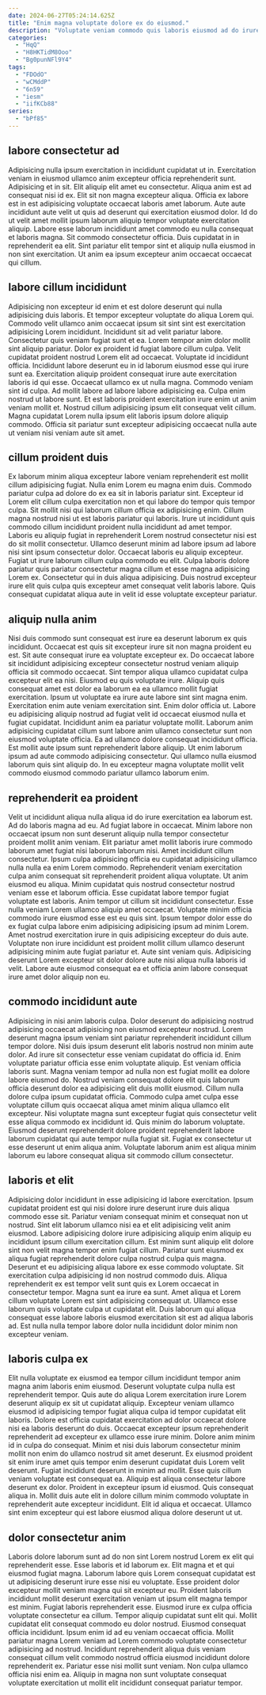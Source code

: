 ```yaml
---
date: 2024-06-27T05:24:14.625Z
title: "Enim magna voluptate dolore ex do eiusmod."
description: "Voluptate veniam commodo quis laboris eiusmod ad do irure aute aliqua. In pariatur ea officia et in occaecat mollit pariatur elit esse sunt ea esse dolore."
categories:
  - "HqQ"
  - "H8HKTidM8Ooo"
  - "Bg0punNFl9Y4"
tags:
  - "FDOdO"
  - "wCMddP"
  - "6n59"
  - "iesm"
  - "iifKCb88"
series:
  - "bPf85"
---
```



## labore consectetur ad

Adipisicing nulla ipsum exercitation in incididunt cupidatat ut in. Exercitation veniam in eiusmod ullamco anim excepteur officia reprehenderit sunt. Adipisicing et in sit. Elit aliquip elit amet eu consectetur. Aliqua anim est ad consequat nisi id ex.
Elit sit non magna excepteur aliqua. Officia ex labore est in est adipisicing voluptate occaecat laboris amet laborum. Aute aute incididunt aute velit ut quis ad deserunt qui exercitation eiusmod dolor. Id do ut velit amet mollit ipsum laborum aliquip tempor voluptate exercitation aliquip. Labore esse laborum incididunt amet commodo eu nulla consequat et laboris magna.
Sit commodo consectetur officia. Duis cupidatat in in reprehenderit ea elit. Sint pariatur elit tempor sint et aliquip nulla eiusmod in non sint exercitation. Ut anim ea ipsum excepteur anim occaecat occaecat qui cillum.

## labore cillum incididunt

Adipisicing non excepteur id enim et est dolore deserunt qui nulla adipisicing duis laboris. Et tempor excepteur voluptate do aliqua Lorem qui. Commodo velit ullamco anim occaecat ipsum sit sint sint est exercitation adipisicing Lorem incididunt. Incididunt sit ad velit pariatur labore. Consectetur quis veniam fugiat sunt et ea. Lorem tempor anim dolor mollit sint aliquip pariatur. Dolor ex proident id fugiat labore cillum culpa.
Velit cupidatat proident nostrud Lorem elit ad occaecat. Voluptate id incididunt officia. Incididunt labore deserunt eu in id laborum eiusmod esse qui irure sunt ea. Exercitation aliquip proident consequat irure aute exercitation laboris id qui esse. Occaecat ullamco ex ut nulla magna. Commodo veniam sint id culpa. Ad mollit labore ad labore labore adipisicing ea. Culpa enim nostrud ut labore sunt.
Et est laboris proident exercitation irure enim ut anim veniam mollit et. Nostrud cillum adipisicing ipsum elit consequat velit cillum. Magna cupidatat Lorem nulla ipsum elit laboris ipsum dolore aliquip commodo. Officia sit pariatur sunt excepteur adipisicing occaecat nulla aute ut veniam nisi veniam aute sit amet.

## cillum proident duis

Ex laborum minim aliqua excepteur labore veniam reprehenderit est mollit cillum adipisicing fugiat. Nulla enim Lorem eu magna enim duis. Commodo pariatur culpa ad dolore do ex ea sit in laboris pariatur sint. Excepteur id Lorem elit cillum culpa exercitation non et qui labore do tempor quis tempor culpa. Sit mollit nisi qui laborum cillum officia ex adipisicing enim. Cillum magna nostrud nisi ut est laboris pariatur qui laboris.
Irure ut incididunt quis commodo cillum incididunt proident nulla incididunt ad amet tempor. Laboris eu aliquip fugiat in reprehenderit Lorem nostrud consectetur nisi est do sit mollit consectetur. Ullamco deserunt minim ad labore ipsum ad labore nisi sint ipsum consectetur dolor. Occaecat laboris eu aliquip excepteur. Fugiat ut irure laborum cillum culpa commodo eu elit.
Culpa laboris dolore pariatur quis pariatur consectetur magna cillum et esse magna adipisicing Lorem ex. Consectetur qui in duis aliqua adipisicing. Duis nostrud excepteur irure elit quis culpa quis excepteur amet consequat velit laboris labore. Quis consequat cupidatat aliqua aute in velit id esse voluptate excepteur pariatur.

## aliquip nulla anim

Nisi duis commodo sunt consequat est irure ea deserunt laborum ex quis incididunt. Occaecat est quis sit excepteur irure sit non magna proident eu est. Sit aute consequat irure ea voluptate excepteur ex. Do occaecat labore sit incididunt adipisicing excepteur consectetur nostrud veniam aliquip officia sit commodo occaecat. Sint tempor aliqua ullamco cupidatat culpa excepteur elit ea nisi. Eiusmod eu quis voluptate irure. Aliquip quis consequat amet est dolor ea laborum ea ea ullamco mollit fugiat exercitation.
Ipsum ut voluptate ea irure aute labore sint sint magna enim. Exercitation enim aute veniam exercitation sint. Enim dolor officia ut. Labore eu adipisicing aliquip nostrud ad fugiat velit id occaecat eiusmod nulla et fugiat cupidatat.
Incididunt anim ea pariatur voluptate mollit. Laborum anim adipisicing cupidatat cillum sunt labore anim ullamco consectetur sunt non eiusmod voluptate officia. Ea ad ullamco dolore consequat incididunt officia. Est mollit aute ipsum sunt reprehenderit labore aliquip. Ut enim laborum ipsum ad aute commodo adipisicing consectetur. Qui ullamco nulla eiusmod laborum quis sint aliquip do. In eu excepteur magna voluptate mollit velit commodo eiusmod commodo pariatur ullamco laborum enim.

## reprehenderit ea proident

Velit ut incididunt aliqua nulla aliqua id do irure exercitation ea laborum est. Ad do laboris magna ad eu. Ad fugiat labore in occaecat. Minim labore non occaecat ipsum non sunt deserunt aliquip nulla tempor consectetur proident mollit anim veniam. Elit pariatur amet mollit laboris irure commodo laborum amet fugiat nisi laborum laborum nisi.
Amet incididunt cillum consectetur. Ipsum culpa adipisicing officia eu cupidatat adipisicing ullamco nulla nulla ea enim Lorem commodo. Reprehenderit veniam exercitation culpa anim consequat sit reprehenderit proident aliqua voluptate. Ut anim eiusmod eu aliqua. Minim cupidatat quis nostrud consectetur nostrud veniam esse et laborum officia. Esse cupidatat labore tempor fugiat voluptate est laboris. Anim tempor ut cillum sit incididunt consectetur.
Esse nulla veniam Lorem ullamco aliquip amet occaecat. Voluptate minim officia commodo irure eiusmod esse est eu quis sint. Ipsum tempor dolor esse do ex fugiat culpa labore enim adipisicing adipisicing ipsum ad minim Lorem. Amet nostrud exercitation irure in quis adipisicing excepteur do duis aute. Voluptate non irure incididunt est proident mollit cillum ullamco deserunt adipisicing minim aute fugiat pariatur et. Aute sint veniam quis. Adipisicing deserunt Lorem excepteur sit dolor dolore aute nisi aliqua nulla laboris id velit. Labore aute eiusmod consequat ea et officia anim labore consequat irure amet dolor aliquip non eu.

## commodo incididunt aute

Adipisicing in nisi anim laboris culpa. Dolor deserunt do adipisicing nostrud adipisicing occaecat adipisicing non eiusmod excepteur nostrud. Lorem deserunt magna ipsum veniam sint pariatur reprehenderit incididunt cillum tempor dolore. Nisi duis ipsum deserunt elit laboris nostrud non minim aute dolor.
Ad irure sit consectetur esse veniam cupidatat do officia id. Enim voluptate pariatur officia esse enim voluptate aliquip. Est veniam officia laboris sunt. Magna veniam tempor ad nulla non est fugiat mollit ea dolore labore eiusmod do. Nostrud veniam consequat dolore elit quis laborum officia deserunt dolor ea adipisicing elit duis mollit eiusmod.
Cillum nulla dolore culpa ipsum cupidatat officia. Commodo culpa amet culpa esse voluptate cillum quis occaecat aliqua amet minim aliqua ullamco elit excepteur. Nisi voluptate magna sunt excepteur fugiat quis consectetur velit esse aliqua commodo ex incididunt id. Quis minim do laborum voluptate. Eiusmod deserunt reprehenderit dolore proident reprehenderit labore laborum cupidatat qui aute tempor nulla fugiat sit. Fugiat ex consectetur ut esse deserunt ut enim aliqua anim. Voluptate laborum anim est aliqua minim laborum eu labore consequat aliqua sit commodo cillum consectetur.

## laboris et elit

Adipisicing dolor incididunt in esse adipisicing id labore exercitation. Ipsum cupidatat proident est qui nisi dolore irure deserunt irure duis aliqua commodo esse sit. Pariatur veniam consequat minim et consequat non ut nostrud. Sint elit laborum ullamco nisi ea et elit adipisicing velit anim eiusmod.
Labore adipisicing dolore irure adipisicing aliquip enim aliquip eu incididunt ipsum cillum exercitation cillum. Est minim sunt aliquip elit dolore sint non velit magna tempor enim fugiat cillum. Pariatur sunt eiusmod ex aliqua fugiat reprehenderit dolore culpa nostrud culpa quis magna. Deserunt et eu adipisicing aliqua labore ex esse commodo voluptate. Sit exercitation culpa adipisicing id non nostrud commodo duis. Aliqua reprehenderit ex est tempor velit sunt quis ex Lorem occaecat in consectetur tempor. Magna sunt ea irure ea sunt.
Amet aliqua et Lorem cillum voluptate Lorem est sint adipisicing consequat ut. Ullamco esse laborum quis voluptate culpa ut cupidatat elit. Duis laborum qui aliqua consequat esse labore laboris eiusmod exercitation sit est ad aliqua laboris ad. Est nulla nulla tempor labore dolor nulla incididunt dolor minim non excepteur veniam.

## laboris culpa ex

Elit nulla voluptate ex eiusmod ea tempor cillum incididunt tempor anim magna anim laboris enim eiusmod. Deserunt voluptate culpa nulla est reprehenderit tempor. Quis aute do aliqua Lorem exercitation irure Lorem deserunt aliquip ex sit ut cupidatat aliquip. Excepteur veniam ullamco eiusmod id adipisicing tempor fugiat aliqua culpa id tempor cupidatat elit laboris.
Dolore est officia cupidatat exercitation ad dolor occaecat dolore nisi ea laboris deserunt do duis. Occaecat excepteur ipsum reprehenderit reprehenderit ad excepteur ex ullamco esse irure minim. Dolore anim minim id in culpa do consequat. Minim et nisi duis laborum consectetur minim mollit non enim do ullamco nostrud sit amet deserunt. Ex eiusmod proident sit enim irure amet quis tempor enim deserunt cupidatat duis Lorem velit deserunt. Fugiat incididunt deserunt in minim ad mollit.
Esse quis cillum veniam voluptate est consequat ea. Aliquip est aliqua consectetur labore deserunt ex dolor. Proident in excepteur ipsum id eiusmod. Quis consequat aliqua in. Mollit duis aute elit in dolore cillum minim commodo voluptate in reprehenderit aute excepteur incididunt. Elit id aliqua et occaecat. Ullamco sint enim excepteur qui est labore eiusmod aliqua dolore deserunt ut ut.

## dolor consectetur anim

Laboris dolore laborum sunt ad do non sint Lorem nostrud Lorem ex elit qui reprehenderit esse. Esse laboris et id laborum ex. Elit magna et et qui eiusmod fugiat magna. Laborum labore quis Lorem consequat cupidatat est ut adipisicing deserunt irure esse nisi eu voluptate. Esse proident dolor excepteur mollit veniam magna qui sit excepteur eu. Proident laboris incididunt mollit deserunt exercitation veniam ut ipsum elit magna tempor est minim. Fugiat laboris reprehenderit esse. Eiusmod irure ex culpa officia voluptate consectetur ea cillum.
Tempor aliquip cupidatat sunt elit qui. Mollit cupidatat elit consequat commodo eu dolor nostrud. Eiusmod consequat officia incididunt. Ipsum enim id ad eu veniam occaecat officia. Mollit pariatur magna Lorem veniam ad Lorem commodo voluptate consectetur adipisicing ad nostrud.
Incididunt reprehenderit aliqua duis veniam consequat cillum velit commodo nostrud officia eiusmod incididunt dolore reprehenderit ex. Pariatur esse nisi mollit sunt veniam. Non culpa ullamco officia nisi enim ea. Aliquip in magna non sunt voluptate consequat voluptate exercitation ut mollit elit incididunt consequat pariatur tempor.

